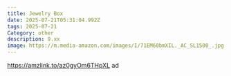 ```yaml
---
title: Jewelry Box
date: 2025-07-21T05:31:04.992Z
tags: 2025-07-21
Category: other
description: 9.xx
image: https://m.media-amazon.com/images/I/71EM60bmXIL._AC_SL1500_.jpg
---
```

https://amzlink.to/az0gyOm6THpXL ad